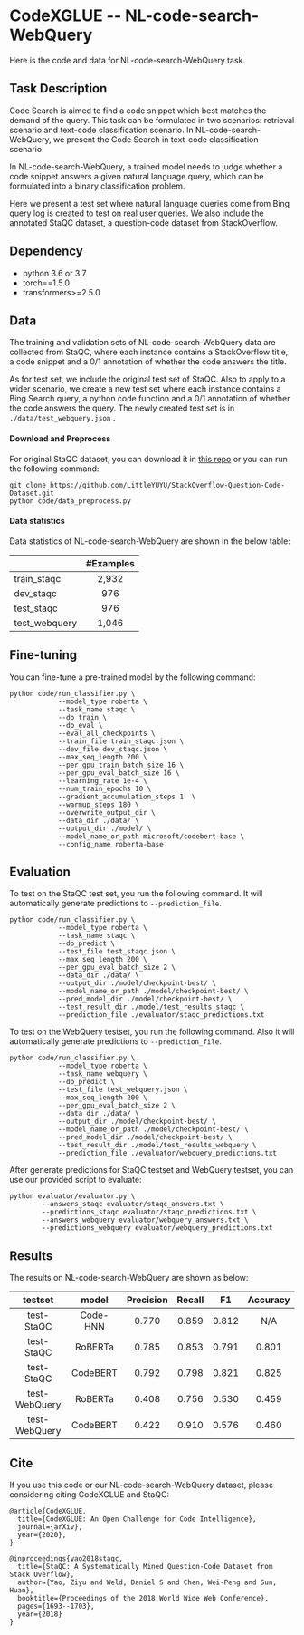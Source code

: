 # CodeXGLUE -- NL-code-search-WebQuery

Here is the code and data for NL-code-search-WebQuery task.

## Task Description

Code Search is aimed to find a code snippet which best matches the demand of the query. This task can be formulated in two scenarios: retrieval scenario and text-code classification scenario. In NL-code-search-WebQuery, we present the Code Search in text-code classification scenario.

In NL-code-search-WebQuery, a trained model needs to judge whether a code snippet answers a given natural language query, which can be formulated into a binary classification problem. 

Here we present a test set where natural language queries come from Bing query log is created to test on real user queries. We also include the annotated StaQC dataset, a question-code dataset from StackOverflow.

## Dependency

- python 3.6 or 3.7
- torch==1.5.0
- transformers>=2.5.0


## Data

The training and validation sets of NL-code-search-WebQuery data are collected from StaQC, where each instance contains a StackOverflow title, a code snippet and a 0/1 annotation of whether the code answers the title.

As for test set, we include the original test set of StaQC. Also to apply to a wider scenario, we create a new test set where each instance contains a Bing Search query, a python code function and a 0/1 annotation of whether the code answers the query. The newly created test set is in `./data/test_webquery.json` .

#### Download and Preprocess

For original StaQC dataset, you can download it in [this repo](https://github.com/LittleYUYU/StackOverflow-Question-Code-Dataset) or you can run the following command: 

```shell
git clone https://github.com/LittleYUYU/StackOverflow-Question-Code-Dataset.git
python code/data_preprocess.py 
```

#### Data statistics

Data statistics of NL-code-search-WebQuery are shown in the below table:

|               | #Examples |
| ------------- | :-------: |
| train_staqc   |   2,932   |
| dev_staqc     |    976    |
| test_staqc    |    976    |
| test_webquery |   1,046   |


## Fine-tuning

You can fine-tune a pre-trained model by the following command:

```shell
python code/run_classifier.py \
			--model_type roberta \
			--task_name staqc \
			--do_train \
			--do_eval \
			--eval_all_checkpoints \
			--train_file train_staqc.json \
			--dev_file dev_staqc.json \
			--max_seq_length 200 \
			--per_gpu_train_batch_size 16 \
			--per_gpu_eval_batch_size 16 \
			--learning_rate 1e-4 \
			--num_train_epochs 10 \
			--gradient_accumulation_steps 1  \
			--warmup_steps 180 \
			--overwrite_output_dir \
			--data_dir ./data/ \
			--output_dir ./model/ \
			--model_name_or_path microsoft/codebert-base \
			--config_name roberta-base
```

## Evaluation

To test on the StaQC test set, you run the following command. It will automatically generate predictions to `--prediction_file`.

```shell
python code/run_classifier.py \
			--model_type roberta \
			--task_name staqc \
			--do_predict \
			--test_file test_staqc.json \
			--max_seq_length 200 \
			--per_gpu_eval_batch_size 2 \
			--data_dir ./data/ \
			--output_dir ./model/checkpoint-best/ \
			--model_name_or_path ./model/checkpoint-best/ \
			--pred_model_dir ./model/checkpoint-best/ \
			--test_result_dir ./model/test_results_staqc \
			--prediction_file ./evaluator/staqc_predictions.txt			
```

To test on the WebQuery testset, you run the following command. Also it will automatically generate predictions to `--prediction_file`.

```shell
python code/run_classifier.py \
			--model_type roberta \
			--task_name webquery \
			--do_predict \
			--test_file test_webquery.json \
			--max_seq_length 200 \
			--per_gpu_eval_batch_size 2 \
			--data_dir ./data/ \
			--output_dir ./model/checkpoint-best/ \
			--model_name_or_path ./model/checkpoint-best/ \
			--pred_model_dir ./model/checkpoint-best/ \
			--test_result_dir ./model/test_results_webquery \
			--prediction_file ./evaluator/webquery_predictions.txt
```

After generate predictions for StaQC testset and WebQuery testset, you can use our provided script to evaluate:

```shell
python evaluator/evaluator.py \
		--answers_staqc evaluator/staqc_answers.txt \
		--predictions_staqc evaluator/staqc_predictions.txt \
		--answers_webquery evaluator/webquery_answers.txt \
		--predictions_webquery evaluator/webquery_predictions.txt
```

## Results

The results on NL-code-search-WebQuery are shown as below:

|    testset    |  model   | Precision | Recall |  F1   | Accuracy |
| :-----------: | :------: | :-------: | :----: | :---: | :------: |
|  test-StaQC   | Code-HNN |   0.770   | 0.859  | 0.812 |   N/A    |
|  test-StaQC   | RoBERTa  |   0.785   | 0.853  | 0.791 |  0.801   |
|  test-StaQC   | CodeBERT |   0.792   | 0.798  | 0.821 |  0.825   |
| test-WebQuery | RoBERTa  |   0.408   | 0.756  | 0.530 |  0.459   |
| test-WebQuery | CodeBERT |   0.422   | 0.910  | 0.576 |  0.460   |

## Cite

If you use this code or our NL-code-search-WebQuery dataset, please considering citing CodeXGLUE and StaQC:	

<pre><code>@article{CodeXGLUE,
  title={CodeXGLUE: An Open Challenge for Code Intelligence},
  journal={arXiv},
  year={2020},
}</code>
</pre>
<pre>
<code>@inproceedings{yao2018staqc,
  title={StaQC: A Systematically Mined Question-Code Dataset from Stack Overflow},
  author={Yao, Ziyu and Weld, Daniel S and Chen, Wei-Peng and Sun, Huan},
  booktitle={Proceedings of the 2018 World Wide Web Conference},
  pages={1693--1703},
  year={2018}
} </code>
</pre>

